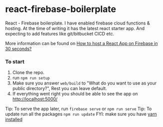 # react-firebase-boilerplate

React - Firebase boilerplate. I have enabled firebase cloud functions & hosting. At the time of writing it has the latest react starter app. And expecting to add features like git/bitbucket CICD etc.

More information can be found on [How to host a React App on Firebase in 30 seconds?](https://roshan.digital/host-a-react-app-on-firebase-in-30-seconds/)

### To start

1. Clone the repo.
2. run `npm run setup`
3. Make sure you answer `web/build` to "What do you want to use as your public directory?", Rest you can leave default.
4. If everything went right you should be able to see the app on [http://localhost:5000/](http://localhost:5000/)

Tip: To serve the app later, run `firebase serve` or `npm run serve`
Tip: To update run all the packages `npm run update` FYI: make sure you have [yarn installed](https://classic.yarnpkg.com/en/docs/install/#mac-stable)
